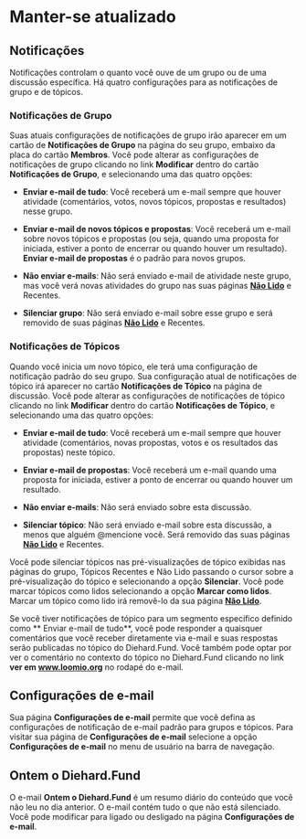 # Manter-se atualizado
 
## Notificações
 
Notificações controlam o quanto você ouve de um grupo ou de uma discussão específica. Há quatro configurações para as notificações de grupo e de tópicos.
 
### Notificações de Grupo
 
Suas atuais configurações de notificações de grupo irão aparecer em um cartão de **Notificações de Grupo** na página do seu grupo, embaixo da placa do cartão **Membros**. Você pode alterar as configurações de notificações de grupo clicando no link **Modificar** dentro do cartão **Notificações de Grupo**, e selecionando uma das quatro opções:
 
* **Enviar e-mail de tudo**: Você receberá um e-mail sempre que houver atividade (comentários, votos, novos tópicos, propostas e resultados) nesse grupo.
 
* **Enviar e-mail de novos tópicos e propostas**: Você receberá um e-mail sobre novos tópicos e propostas (ou seja, quando uma proposta for iniciada, estiver a ponto de encerrar ou quando houver um resultado). **Enviar e-mail de propostas** é o padrão para novos grupos.
 
* **Não enviar e-mails**: Não será enviado e-mail de atividade neste grupo, mas você verá novas atividades do grupo nas suas páginas [**Não Lido**](reading_diehard_fund.html#unread-threads) e Recentes.
 
* **Silenciar grupo**: Não será enviado e-mail sobre esse grupo e será removido de suas páginas [**Não Lido**](reading_diehard_fund.html#unread-threads) e Recentes.
 
### Notificações de Tópicos
 
Quando você inicia um novo tópico, ele terá uma configuração de notificação padrão do seu grupo. Sua configuração atual de notificações de tópico irá aparecer no cartão **Notificações de Tópico** na página de discussão. Você pode alterar as configurações de notificações de tópico clicando no link **Modificar** dentro do cartão **Notificações de Tópico**, e selecionando uma das quatro opções:
 
 
* **Enviar e-mail de tudo**: Você receberá um e-mail sempre que houver atividade (comentários, novas propostas, votos e os resultados das propostas) neste tópico.
 
* **Enviar e-mail de propostas**: Você receberá um e-mail quando uma proposta for iniciada, estiver a ponto de encerrar ou quando houver um resultado.
 
* **Não enviar e-mails**: Não será enviado sobre esta discussão.
 
* **Silenciar tópico**: Não será enviado e-mail sobre esta discussão, a menos que alguém @mencione você. Será removido das suas páginas [**Não Lido**](reading_diehard_fund.html#unread-threads) e Recentes.
 
Você pode silenciar tópicos nas pré-visualizações de tópico exibidas nas páginas do grupo, Tópicos Recentes e Não Lido passando o cursor sobre a pré-visualização do tópico e selecionando a opção **Silenciar**. Você pode marcar tópicos como lidos selecionando a opção **Marcar como lidos**. Marcar um tópico como lido irá removê-lo da sua página [**Não Lido**](reading_diehard_fund.html#unread-threads).
 
Se você tiver notificações de tópico para um segmento específico definido como ** Enviar e-mail de tudo**, você pode responder a quaisquer comentários que você receber diretamente via e-mail e suas respostas serão publicadas no tópico do Diehard.Fund. Você também pode optar por ver o comentário no contexto do tópico no Diehard.Fund clicando no link **ver em www.loomio.org** no rodapé do e-mail.
 
 
## Configurações de e-mail
 
Sua página **Configurações de e-mail** permite que você defina as configurações de notificação de e-mail padrão para grupos e tópicos. Para visitar sua página de **Configurações de e-mail** selecione a opção **Configurações de e-mail** no menu de usuário na barra de navegação.
 
## Ontem o Diehard.Fund
 
O e-mail **Ontem o Diehard.Fund** é um resumo diário do conteúdo que você não leu no dia anterior. O e-mail contém tudo o que não está silenciado. Você pode modificar para ligado ou desligado na página **Configurações de e-mail**.
